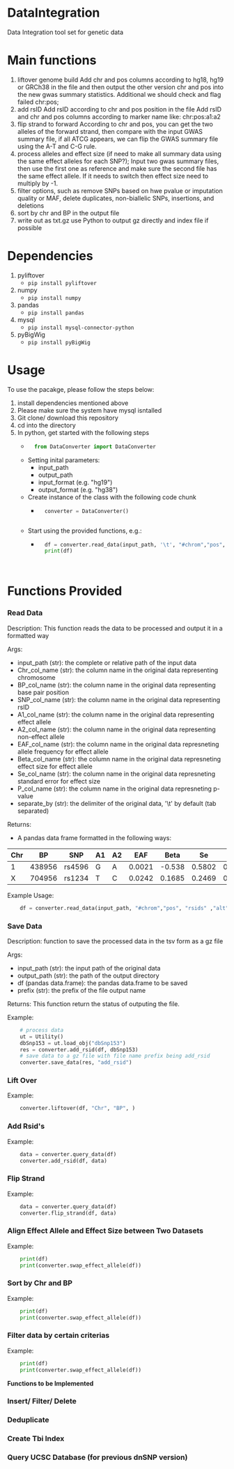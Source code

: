 # DataIntegration
Data Integration tool set for genetic data


# Main functions
1. liftover genome build
Add chr and pos columns according to hg18, hg19 or GRCh38 in the file and then output the other version chr and pos into the new gwas summary statistics. Additional we should check and flag failed chr:pos;
2. add rsID
Add rsID according to chr and pos position in the file
Add rsID and chr and pos columns according to marker name like: chr:pos:a1:a2
3. flip strand to forward
According to chr and pos, you can get the two alleles of the forward strand, then compare with the input GWAS summary file, if all ATCG appears, we can flip the GWAS summary file using the A-T and C-G rule.
4. process alleles and effect size (if need to make all summary data using the same effect alleles for each SNP?);
Input two gwas summary files, then use the first one as reference and make sure the second file has the same effect allele. If it needs to switch then effect size need to multiply by -1.
5. filter options,
such as remove SNPs based on hwe pvalue or imputation quality or MAF, delete duplicates, non-biallelic SNPs, insertions, and deletions
6. sort by chr and BP in the output file
7. write out as txt.gz
use Python to output gz directly and index file if possible


# Dependencies
1. pyliftover
    * `pip install pyliftover`
2. numpy
    * `pip install numpy`
3. pandas
    * `pip install pandas`
4. mysql
    * `pip install mysql-connector-python`
5. pyBigWig
    * `pip install pyBigWig`





# Usage
To use the pacakge, please follow the steps below:
1. install dependencies mentioned above
2. Please make sure the system have mysql isntalled
3. Git clone/ download this repository
4. cd into the directory
5. In python, get started with the following steps
    - ```python 
        from DataConverter import DataConverter
      ```
    - Setting inital parameters: 
        * input_path
        * output_path
        * input_format (e.g. "hg19")
        * output_format (e.g. "hg38")
    - Create instance of the class with the following code chunk
        - ```python 
            converter = DataConverter()
        ```
    - Start using the provided functions, e.g.: 
        - ```python 
            df = converter.read_data(input_path, '\t', "#chrom","pos", "rsids" ,"alt", "ref", "maf",    "beta", "sebeta", "pval")
            print(df)
        ```


# Functions Provided

### Read Data
Description: This function reads the data to be processed and output it in a formatted way
    
Args:
- input_path (str): the complete or relative path of the input data
- Chr_col_name (str): the column name in the original data representing chromosome
- BP_col_name (str): the column name in the original data representing base pair position
- SNP_col_name (str): the column name in the original data representing rsID
- A1_col_name (str): the column name in the original data representing effect allele
- A2_col_name (str): the column name in the original data representing non-effect allele
- EAF_col_name (str): the column name in the original data represneting allele frequency for effect allele
- Beta_col_name (str): the column name in the original data represneting effect size for effect allele
- Se_col_name (str): the column name in the original data represneting standard error for effect size
- P_col_name (str): the column name in the original data represneting p-value
- separate_by (str): the delimiter of the original data, '\t' by default (tab separated)

Returns:
- A pandas data frame formatted in the following ways:

| Chr    | BP     | SNP    | A1     | A2     | EAF    | Beta   | Se     | P      |
| ------ | ------ | ------ | ------ | ------ | ------ | ------ | ------ | ------ |
| 1      | 438956 | rs4596 | G      | A      | 0.0021 | -0.538 | 0.5802 | 0.3533 |
| X      | 704956 | rs1234 | T      | C      | 0.0242 | 0.1685 | 0.2469 | 0.0843 |

Example Usage:
```python
    df = converter.read_data(input_path, "#chrom","pos", "rsids" ,"alt", "ref", "maf", "beta", "sebeta", "pval")
```
### Save Data
Description: function to save the processed data in the tsv form as a gz file

Args:
- input_path (str): the input path of the original data
- output_path (str): the path of the output directory
- df (pandas data.frame): the pandas data.frame to be saved
- prefix (str): the prefix of the file output name

Returns:
This function return the status of outputing the file.


Example:
```python
    # process data
    ut = Utility()
    dbSnp153 = ut.load_obj("dbSnp153")
    res = converter.add_rsid(df, dbSnp153)
    # save data to a gz file with file name prefix being add_rsid
    converter.save_data(res, "add_rsid")
```

### Lift Over
Example:
```python
    converter.liftover(df, "Chr", "BP", )
```

### Add Rsid's
Example:
```python
    data = converter.query_data(df)
    converter.add_rsid(df, data)
```

### Flip Strand
Example:
```python
    data = converter.query_data(df)
    converter.flip_strand(df, data)
```

### Align Effect Allele and Effect Size between Two Datasets
Example:
```python
    print(df)
    print(converter.swap_effect_allele(df))
```

### Sort by Chr and BP
Example:
```python
    print(df)
    print(converter.swap_effect_allele(df))
```

### Filter data by certain criterias
Example:
```python
    print(df)
    print(converter.swap_effect_allele(df))
```

**Functions to be Implemented**
### Insert/ Filter/ Delete

### Deduplicate

### Create Tbi Index

### Query UCSC Database (for previous dnSNP version)

